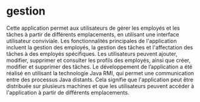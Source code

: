 # gestion
Cette application permet aux utilisateurs de gérer les employés et les tâches à partir de 
différents emplacements, en utilisant une interface utilisateur conviviale. Les 
fonctionnalités principales de l'application incluent la gestion des employés, la gestion 
des tâches et l'affectation des tâches à des employés spécifiques. Les utilisateurs 
peuvent ajouter, modifier, supprimer et consulter les profils des employés, ainsi que 
créer, modifier et supprimer des tâches. 
Le développement  de l’application a été réalisé en utilisant la 
technologie Java RMI, qui permet une communication entre des processus Java 
distants. Cela signifie que l'application peut être distribuée sur plusieurs machines et 
que les utilisateurs peuvent accéder à l'application à partir de différents emplacements.
